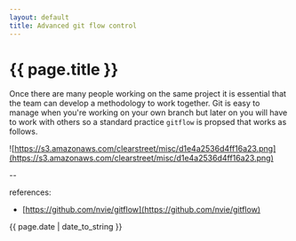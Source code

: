 ```yaml
---
layout: default
title: Advanced git flow control
---
```

# {{ page.title }}

Once there are many people working on the same project it is essential that the team can develop a methodology to work together. Git is easy to manage when you're working on your own branch but later on you will have to work with others so a standard practice `gitflow` is propsed that works as follows. 

![https://s3.amazonaws.com/clearstreet/misc/d1e4a2536d4ff16a23.png](https://s3.amazonaws.com/clearstreet/misc/d1e4a2536d4ff16a23.png)


--

references:

* [https://github.com/nvie/gitflow](https://github.com/nvie/gitflow)

{{ page.date | date_to_string }}

